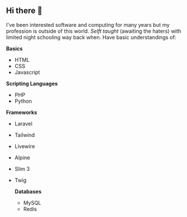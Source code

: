 ## Hi there 👋

I've been interested software and computing for many years but my profession is outside of this world. _Selft taught_ (awaiting the haters) with limited night schooling way back when. Have basic understandings of:

**Basics**
- HTML
- CSS
- Javascript

**Scripting Languages**
- PHP
- Python

**Frameworks**
- Laravel
- Tailwind
- Livewire
- Alpine
- Slim 3
- Twig

  **Databases**
  - MySQL
  - Redis

<!--
**C4NH4M/C4NH4M** is a ✨ _special_ ✨ repository because its `README.md` (this file) appears on your GitHub profile.

Here are some ideas to get you started:

- 🔭 I’m currently working on ...
- 🌱 I’m currently learning ...
- 👯 I’m looking to collaborate on ...
- 🤔 I’m looking for help with ...
- 💬 Ask me about ...
- 📫 How to reach me: ...
- 😄 Pronouns: ...
- ⚡ Fun fact: ...
-->
